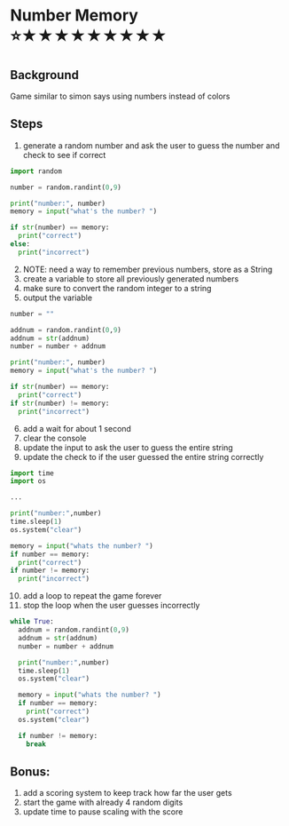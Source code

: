 # Number Memory <br> ⭐★★★★★★★★★

## Background

Game similar to simon says using numbers instead of colors

## Steps

1. generate a random number and ask the user to guess the number and check to see if correct

```python
import random

number = random.randint(0,9)

print("number:", number)
memory = input("what's the number? ")

if str(number) == memory:
  print("correct")
else:
  print("incorrect")
```

2. NOTE: need a way to remember previous numbers, store as a String
3. create a variable to store all previously generated numbers
4. make sure to convert the random integer to a string
5. output the variable

```python
number = ""

addnum = random.randint(0,9)
addnum = str(addnum)
number = number + addnum

print("number:", number)
memory = input("what's the number? ")

if str(number) == memory:
  print("correct")
if str(number) != memory:
  print("incorrect")
```

6. add a wait for about 1 second
7. clear the console
8. update the input to ask the user to guess the entire string
9. update the check to if the user guessed the entire string correctly

```python
import time
import os

...

print("number:",number)
time.sleep(1)
os.system("clear")

memory = input("whats the number? ")
if number == memory:
  print("correct")
if number != memory:
  print("incorrect")
```

10. add a loop to repeat the game forever
11. stop the loop when the user guesses incorrectly

```python
while True:
  addnum = random.randint(0,9)
  addnum = str(addnum)
  number = number + addnum

  print("number:",number)
  time.sleep(1)
  os.system("clear")

  memory = input("whats the number? ")
  if number == memory:
    print("correct")
  os.system("clear")

  if number != memory:
    break
```

## Bonus:

1. add a scoring system to keep track how far the user gets
2. start the game with already 4 random digits
3. update time to pause scaling with the score
